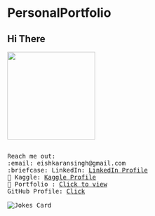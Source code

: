 # PersonalPortfolio
</div>
<div>
<h2> Hi There </h2>
<img src="https://c.tenor.com/mw0Zuc8nL50AAAAC/garfield-waving.gif" height=200 >
</div>
 <div>
 <p>
  <samp>
  <br>
    Reach me out:<br>
       :email:	eishkaransingh@gmail.com <br>
      :briefcase: LinkedIn:  <a href="https://www.linkedin.com/in/eishkaran-singh-336585209">LinkedIn Profile</a> <br>
     📓 Kaggle: <a href="https://www.kaggle.com/eishkaran">Kaggle Profile</a><br>
     📱 Portfolio :  <a href="https://eishkaran.github.io/PersonalPortfolio/index.html">Click to view</a> <br>
   GitHub Profile: <a href="https://github.com/EISHKARAN"> Click</a><br><br>
<img src="https://readme-jokes.vercel.app/api?theme=solidBlue" alt="Jokes Card" > <br>
</samp>
</p>
</div>
